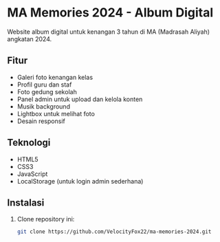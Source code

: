 # MA Memories 2024 - Album Digital

Website album digital untuk kenangan 3 tahun di MA (Madrasah Aliyah) angkatan 2024.

## Fitur

- Galeri foto kenangan kelas
- Profil guru dan staf
- Foto gedung sekolah
- Panel admin untuk upload dan kelola konten
- Musik background
- Lightbox untuk melihat foto
- Desain responsif

## Teknologi

- HTML5
- CSS3
- JavaScript
- LocalStorage (untuk login admin sederhana)

## Instalasi

1. Clone repository ini:
   ```bash
   git clone https://github.com/VelocityFox22/ma-memories-2024.git
